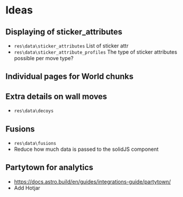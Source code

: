# Ideas

## Displaying of sticker_attributes

- `res\data\sticker_attributes` List of sticker attr
- `res\data\sticker_attribute_profiles` The type of sticker attributes possible per move type?

## Individual pages for World chunks

## Extra details on wall moves

- `res\data\decoys`

## Fusions

- `res\data\fusions`
- Reduce how much data is passed to the solidJS component

## Partytown for analytics

- https://docs.astro.build/en/guides/integrations-guide/partytown/
- Add Hotjar
